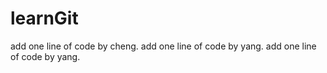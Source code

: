 # learnGit
add one line of code by cheng.
add one line of code by yang.
add one line of code by yang.


